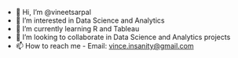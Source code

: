 - 👋 Hi, I’m @vineetsarpal
- 👀 I’m interested in Data Science and Analytics
- 🌱 I’m currently learning R and Tableau
- 💞️ I’m looking to collaborate in Data Science and Analytics projects
- 📫 How to reach me - Email: vince.insanity@gmail.com

<!---
vineetsarpal/vineetsarpal is a ✨ special ✨ repository because its `README.md` (this file) appears on your GitHub profile.
You can click the Preview link to take a look at your changes.
--->
